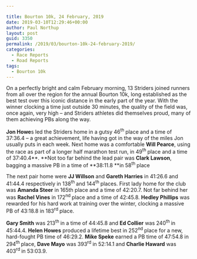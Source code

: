 ```yaml
---

title: Bourton 10k, 24 February, 2019
date: 2019-03-10T12:29:46+00:00
author: Paul Northup
layout: post
guid: 3350
permalink: /2019/03/bourton-10k-24-february-2019/
categories:
  - Race Reports
  - Road Reports
tags:
  - Bourton 10k
---
```

On a perfectly bright and calm February morning, 13 Striders joined runners from all over the region for the annual Bourton 10k, long established as the best test over this iconic distance in the early part of the year. With the winner clocking a time just outside 30 minutes, the quality of the field was, once again, very high – and Striders athletes did themselves proud, many of them achieving PBs along the way.

**Jon Howe**s led the Striders home in a gutsy 46<sup>th </sup>place and a time of 37:36.4 – a great achievement, life having got in the way of the miles Jon usually puts in each week. Next home was a comfortable **Will Pearce**, using the race as part of a longer half marathon test run, in 49<sup>th </sup>place and a time of 37:40.4**. **Not too far behind the lead pair was **Clark Lawson**, bagging a massive PB in a time of **38:11.8 **in 58<sup>th </sup>place

The next pair home were **JJ Willson** and **Gareth Harries** in 41:26.6 and 41:44.4 respectively in 138<sup>th </sup>and 144<sup>th </sup>places. First lady home for the club was **Amanda Steer** in 165th place and a time of 42:20.7. Not far behind her was **Rachel Vines** in 172<sup>nd </sup>place and a time of 42:45.8. **Hedley Phillips** was rewarded for his hard work at training over the winter, clocking a massive PB of 43:18.8 in 183<sup>rd </sup>place.

**Gary Smith** was 213<sup>th </sup>in a time of 44:45.8 and **Ed Collier** was 240<sup>th </sup>in 45:44.4. **Helen Howes** produced a lifetime best in 252<sup>nd </sup>place for a new, hard-fought PB time of 46:29.2. **Mike Speke** earned a PB time of 47:54.8 in 294<sup>th </sup>place, **Dave Mayo** was 393<sup>rd </sup>in 52:14.1 and **Charlie Haward** was 403<sup>rd </sup>in 53:03.9.